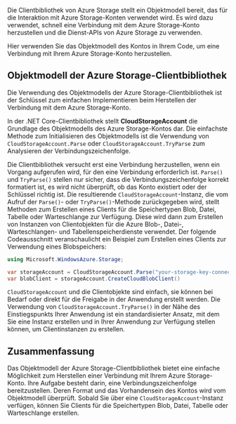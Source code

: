Die Clientbibliothek von Azure Storage stellt ein Objektmodell bereit, das für die Interaktion mit Azure Storage-Konten verwendet wird. Es wird dazu verwendet, schnell eine Verbindung mit dem Azure Storage-Konto herzustellen und die Dienst-APIs von Azure Storage zu verwenden.

Hier verwenden Sie das Objektmodell des Kontos in Ihrem Code, um eine Verbindung mit Ihrem Azure Storage-Konto herzustellen.

## <a name="azure-storage-client-library-object-model"></a>Objektmodell der Azure Storage-Clientbibliothek

Die Verwendung des Objektmodells der Azure Storage-Clientbibliothek ist der Schlüssel zum einfachen Implementieren beim Herstellen der Verbindung mit dem Azure Storage-Konto.

In der .NET Core-Clientbibliothek stellt **CloudStorageAccount** die Grundlage des Objektmodells des Azure Storage-Kontos dar. Die einfachste Methode zum Initialisieren des Objektmodells ist die Verwendung von `CloudStorageAccount.Parse` oder `CloudStorageAccount.TryParse` zum Analysieren der Verbindungszeichenfolge.

Die Clientbibliothek versucht erst eine Verbindung herzustellen, wenn ein Vorgang aufgerufen wird, für den eine Verbindung erforderlich ist. `Parse()` und `TryParse()` stellen nur sicher, dass die Verbindungszeichenfolge korrekt formatiert ist, es wird nicht überprüft, ob das Konto existiert oder der Schlüssel richtig ist. Die resultierende `CloudStorageAccount`-Instanz, die vom Aufruf der `Parse()`- oder `TryParse()`-Methode zurückgegeben wird, stellt Methoden zum Erstellen eines Clients für die Speichertypen Blob, Datei, Tabelle oder Warteschlange zur Verfügung. Diese wird dann zum Erstellen von Instanzen von Clientobjekten für die Azure Blob-, Datei-, Warteschlangen- und Tabellenspeicherdienste verwendet. Der folgende Codeausschnitt veranschaulicht ein Beispiel zum Erstellen eines Clients zur Verwendung eines Blobspeichers:

```c#
using Microsoft.WindowsAzure.Storage;

var storageAccount = CloudStorageAccount.Parse("your-storage-key-connection-string");
var blobClient = storageAccount.CreateCloudBlobClient()
```

`CloudStorageAccount` und die Clientobjekte sind einfach, sie können bei Bedarf oder direkt für die Freigabe in der Anwendung erstellt werden. Die Verwendung von `CloudStorageAccount.TryParse()` in der Nähe des Einstiegspunkts Ihrer Anwendung ist ein standardisierter Ansatz, mit dem Sie eine Instanz erstellen und in Ihrer Anwendung zur Verfügung stellen können, um Clientinstanzen zu erstellen.

## <a name="summary"></a>Zusammenfassung

Das Objektmodell der Azure Storage-Clientbibliothek bietet eine einfache Möglichkeit zum Herstellen einer Verbindung mit Ihrem Azure Storage-Konto. Ihre Aufgabe besteht darin, eine Verbindungszeichenfolge bereitzustellen. Deren Format und das Vorhandensein des Kontos wird vom Objektmodell überprüft. Sobald Sie über eine `CloudStorageAccount`-Instanz verfügen, können Sie Clients für die Speichertypen Blob, Datei, Tabelle oder Warteschlange erstellen.
